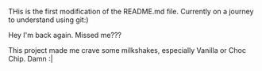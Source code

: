 THis is the first modification of the README.md file. Currently on a journey to understand using git:)


Hey I'm back again. Missed me???


This project made me crave some milkshakes, especially Vanilla or Choc Chip. Damn :|


